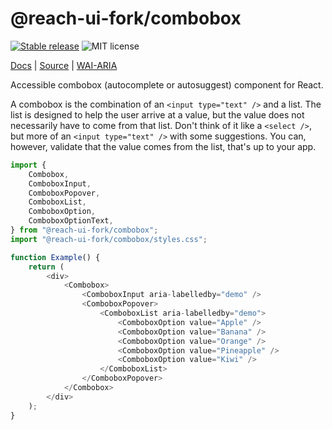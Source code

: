 # @reach-ui-fork/combobox

[![Stable release](https://img.shields.io/npm/v/@reach-ui-fork/combobox.svg)](https://npm.im/@reach-ui-fork/combobox) ![MIT license](https://badgen.now.sh/badge/license/MIT)

[Docs](https://reach.tech/combobox) | [Source](https://github.com/reach/reach-ui/tree/main/packages/combobox) | [WAI-ARIA](https://www.w3.org/TR/wai-aria-practices-1.2/#combobox)

Accessible combobox (autocomplete or autosuggest) component for React.

A combobox is the combination of an `<input type="text" />` and a list. The list is designed to help the user arrive at a value, but the value does not necessarily have to come from that list. Don't think of it like a `<select />`, but more of an `<input type="text" />` with some suggestions. You can, however, validate that the value comes from the list, that's up to your app.

```js
import {
	Combobox,
	ComboboxInput,
	ComboboxPopover,
	ComboboxList,
	ComboboxOption,
	ComboboxOptionText,
} from "@reach-ui-fork/combobox";
import "@reach-ui-fork/combobox/styles.css";

function Example() {
	return (
		<div>
			<Combobox>
				<ComboboxInput aria-labelledby="demo" />
				<ComboboxPopover>
					<ComboboxList aria-labelledby="demo">
						<ComboboxOption value="Apple" />
						<ComboboxOption value="Banana" />
						<ComboboxOption value="Orange" />
						<ComboboxOption value="Pineapple" />
						<ComboboxOption value="Kiwi" />
					</ComboboxList>
				</ComboboxPopover>
			</Combobox>
		</div>
	);
}
```
